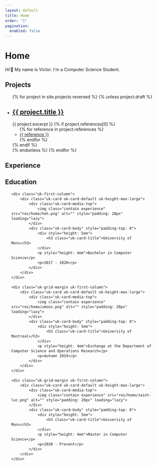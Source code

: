 ```yaml
---
layout: default
title: Home
order: "1"
pagination:
  enabled: false
---
```


# Home

Hi!👋️ My name is Victor.
I'm a Computer Science Student.

## Projects

<ul class="projects finished">
{% for project in site.projects reversed %}
    {% unless project.draft %}
        <li class="project">
            <h2>
                <a class="name" href="{{ project.url | relative_url }}">
                    {{ project.title }}
                </a>
            </h2>
            {{ project.excerpt }}
            {% if project.references[0] %}
                <ul class="references">
                {% for reference in project.references %}
                    <li><a href="{{reference}}">{{ reference }}</a></li>
                {% endfor %}
                </ul>
            {% endif %}
        </li>
    {% endunless %}
{% endfor %}
</ul>

## Experience



## Education

<div class="uk-grid-large uk-child-width-1-3@s uk-child-width-1 uk-text-center uk-flex-center uk-grid uk-grid-stack" uk-grid="" style="padding-left: 20px; padding-right: 20px">


    <div class="uk-first-column">
        <div class="uk-card uk-card-default uk-height-max-large">
            <div class="uk-card-media-top">
                <img class="contain experience" src="res/home/heh.png" alt="" style="padding: 20px" loading="lazy">
            </div>
            <div class="uk-card-body" style="padding-top: 0">
                <div style="height: 5em">
                    <h3 class="uk-card-title">University of Mons</h3>
                </div>
                <p style="height: 4em">Bachelor in Computer Science</p>
                <p>2017 - 2020</p>
            </div>
        </div>
    </div>

    <div class="uk-grid-margin uk-first-column">
        <div class="uk-card uk-card-default uk-height-max-large">
            <div class="uk-card-media-top">
                <img class="contain experience" src="res/home/umons.png" alt="" style="padding: 20px" loading="lazy">
            </div>
            <div class="uk-card-body" style="padding-top: 0">
                <div style="height: 5em">
                    <h3 class="uk-card-title">University of Montreal</h3>
                </div>
                <p style="height: 4em">Exchange at the Department of Computer Science and Operations Research</p>
                <p>Autumn 2019</p>
            </div>
        </div>
    </div>

    <div class="uk-grid-margin uk-first-column">
        <div class="uk-card uk-card-default uk-height-max-large">
            <div class="uk-card-media-top">
                <img class="contain experience" src="res/home/saint-luc.png" alt="" style="padding: 20px" loading="lazy">
            </div>
            <div class="uk-card-body" style="padding-top: 0">
                <div style="height: 5em">
                    <h3 class="uk-card-title">University of Mons</h3>
                </div>
                <p style="height: 4em">Master in Computer Science</p>
                <p>2020 - Present</p>
            </div>
        </div>
    </div>

</div>
</div>
